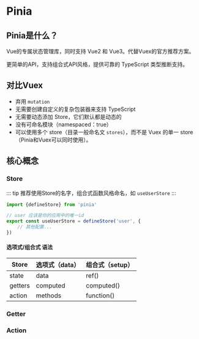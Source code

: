 # Pinia

## Pinia是什么？

Vue的专属状态管理库，同时支持 Vue2 和 Vue3。代替Vuex的官方推荐方案。

更简单的API，支持组合式API风格，提供可靠的 TypeScript 类型推断支持。

## 对比Vuex

- 弃用 `mutation`
- 无需要创建自定义的复杂包装器来支持 TypeScript
- 无需要动态添加 Store，它们默认都是动态的
- 没有可命名模块（namespaced：true）
- 可以使用多个 store（目录一般命名文 `stores`），而不是 Vuex 的单一 store（Pinia和Vuex可以同时使用）。

## 核心概念

### Store
::: tip
推荐使用Store的名字，组合式函数风格命名，如 `useUserStore`
:::
```js
import {defineStore} from 'pinia'

// user 应该是你的应用中的唯一id
export const useUserStore = defineStore('user', {
    // 其他配置...
})
```

#### 选项式/组合式 语法
|Store|选项式（data）|组合式（setup）|
|-|-|-|
|state|data|ref()|
|getters|computed|computed()|
|action|methods|function()|

### Getter

### Action
